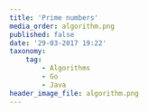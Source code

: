 ```yaml
---
title: 'Prime numbers'
media_order: algorithm.png
published: false
date: '29-03-2017 19:22'
taxonomy:
    tag:
        - Algorithms
        - Go
        - Java
header_image_file: algorithm.png
---
```

